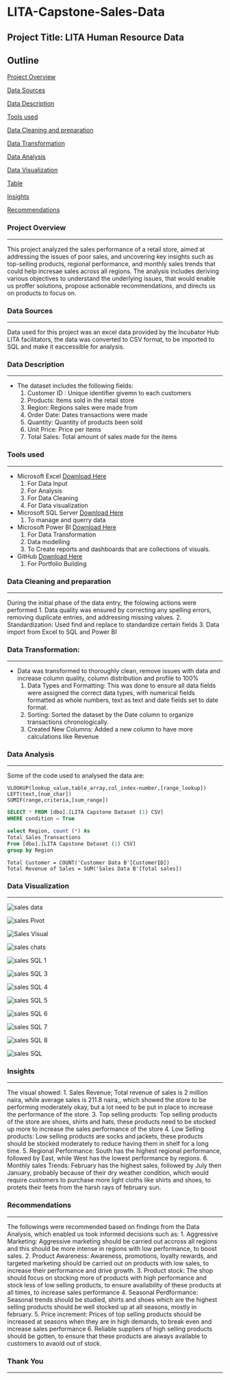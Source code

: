 # LITA-Capstone-Sales-Data

## Project Title: LITA Human Resource Data

## Outline
[Project Overview](#project-overview)

[Data Sources](#data-sources)

[Data Description](#data-description)

[Tools used](#tools-used)

[Data Cleaning and preparation](#data-cleaning-and-preparation) 

[Data Transformation](#data-transformation)

[Data Analysis](#data-analysis)

[Data Visualization](#data-visualization)

[Table](#table)

[Insights](#insights)

[Recommendations](#recommendations)

### Project Overview
---
This project analyzed the sales performance of a retail store, aimed at addressing the issues of poor sales, and uncovering key insights such as top-selling products, regional 
performance, and monthly sales trends that could help incresae sales across all regions. The analysis includes deriving various objectives to understand the underlying issues, that 
would enable us proffer solutions, propose actionable recommendations, and directs us on products to focus on.

### Data Sources
---
Data used for this project was an excel data provided by the Incubator Hub LITA facilitators, the data was converted to CSV format, to be imported to SQL and make it eaccessible for analysis.

### Data Description
---
- The dataset includes the following fields:
    1. Customer ID : Unique identifier givemn to each customers
    2. Products: Items sold in the retail store
    3. Region: Regions sales were made from
    4. Order Date: Dates transactions were made
    5. Quantity: Quantity of products been sold
    6. Unit Price: Price per items
    7. Total Sales: Total amount of sales made for the items

### Tools used
---
-  Microsoft Excel [Download Here](https://www.microsoftexcel.com)
     1. For Data Input
     2. For Analysis
     3. For Data Cleaning
     4. For Data visualization
-  Microsoft SQL Server [Download Here](https://www.microsoft.com/en-us/sql-server/sql-server-downloads)
     1. To manage and querry data 
-  Microsoft Power BI [Download Here](https://www.microsoftpowerbi.com)
     1. For Data Transformation
     2. Data modelling
     3. To Create reports and dashboards that are collections of visuals.
-  GitHub [Download Here](https://www.github.com)
     1. For Portfolio Building

### Data Cleaning and preparation
---
During the initial phase of the data entry, the folowing actions were performed
     1.  Data quality was ensured by correcting any spelling errors, removing duplicate entries, and addressing 
         missing values.
     2.  Standardization: Used find and replace to standardize certain fields
     3.  Data import from Excel to SQL and Power BI
     
### Data Transformation:
 ---
 - Data was transformed to thoroughly clean, remove issues with data and increase column quality, column distribution and profile to 100%
      1. Data Types and Formatting: This was done to ensure all data fields were assigned the correct data types, with numerical fields formatted as whole numbers, text as text
          and date fields set to date format. 
      3. Sorting: Sorted the dataset by the Date column to organize transactions chronologically.
      4. Created New Columns: Added a new column to have more calculations like Revenue

### Data Analysis
---
Some of the code used to analysed the data are:
```Excel
VLOOKUP(lookup_value,table_array,col_index-number,[range_lookup])
LEFT(text,[num_char])
SUMIF(range,criteria,[sum_range])
```
```SQL
SELECT * FROM [dbo].[LITA Capstone Dataset (1) CSV]
WHERE condition = True

select Region, count (*) As
Total_Sales_Transactions
From [dbo].[LITA Capstone Dataset (1) CSV]
group by Region
```
```Power Bi
Total Customer = COUNT('Customer Data B'[CustomerID])
Total Revenue of Sales = SUM('Sales Data B'[Total sales])
```

### Data Visualization
---
![sales data](https://github.com/user-attachments/assets/4a39c2d2-c89f-4e7c-b55d-b761ad7a5e96)

![sales Pivot](https://github.com/user-attachments/assets/0b0c1986-2ea1-470a-b2df-bd969ee7f0c2)

![Sales Visual](https://github.com/user-attachments/assets/2fd28311-13c9-49c6-bd08-e12dbc35a252)

![sales chats](https://github.com/user-attachments/assets/9fe72e3e-27fe-46d0-8c5d-fd97a2db2364)

![sales SQL 1](https://github.com/user-attachments/assets/4ba6010c-3b54-4c9d-8272-5331fad24469)

![sales SQL 3](https://github.com/user-attachments/assets/0d49d72f-04c9-4142-98bc-27416aea075f)

![sales SQL 4](https://github.com/user-attachments/assets/9d24d697-ede9-441b-9ed3-caf14fe8c8c4)

![sales SQL 5](https://github.com/user-attachments/assets/0de4d157-aa46-43a9-a524-4539ff82bc6b)

![sales SQL 6](https://github.com/user-attachments/assets/4a88e5ff-b0fd-4fed-b123-f1889dc8899a)

![sales SQL 7](https://github.com/user-attachments/assets/dc6261cd-0f81-42cf-851c-4d92ddc8f135)

![sales SQL 8](https://github.com/user-attachments/assets/8be58cd9-8c5e-4934-9f84-f8a6147ee2ba)

![sales SQL](https://github.com/user-attachments/assets/5f355db7-15a6-4f0a-9abe-0c0c0479b609)

### Insights
---
The visual showed:
    1. Sales Revenue; Total revenue of sales is 2 million naira, while average sales is 211.8 naira,, which showed the store to be performing moderately okay, but a lot need to
       be put in place to increase the performance of the store.
    3. Top selling products: Top selling products of the store are shoes, shirts and hats, these products need to be stocked up more to increase the sales performance of the store
    4. Low Selling products: Low selling products are socks and jackets, these products should be stocked moderately to reduce having them in shelf for a long time.
    5. Regional Performance: South has the highest regional performance, followed by East, while West has the lowest performance by regions.
    6. Monthly sales Trends: February has the highest sales, followed by July then January, probably because of their dry weather condition, which would require customers to purchase 
       more light cloths like shirts and shoes, to protets their feets from the harsh rays of february sun.
 
### Recommendations
---
The followings were recommended based on findings from the Data Analysis, which enabled us took informed decisions such as:
    1. Aggressive Marketing: Aggressive marketing should be carried out accross all regions and this should be more intense in regions with low performance, to boost sales.
    2. Product Awareness: Awareness, promotions, loyalty rewards, and targeted marketing should be carried out on products with low sales, to increase their performance and drive 
       growth.
    3. Product stock: The shop should focus on stocking more of products with high performance and stock less of low selling products, to ensure availability of these products at all 
       times, to increase sales performance
    4. Seasonal Perdformance: Seasonal trends should be studied, shirts and shoes which are the highest selling products should be well stocked up at all seasons, mostly in february.
    5. Price increment: Prices of top selling products should be increased at seasons when they are in high demands, to break even and increase sales performance
    6. Reliable suppliers of high selling products should be gotten, to ensure that these products are always available to customers to avaoid out of stock.

 ### Thank You
---
